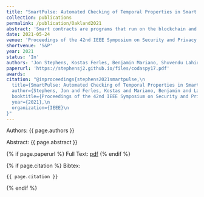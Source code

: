 ```yaml
---
title: "SmartPulse: Automated Checking of Temporal Properties in Smart Contracts"
collection: publications
permalink: /publication/Oakland2021
abstract: 'Smart contracts are programs that run on the blockchain and digitally enforce the execution of contracts between  parties. Because bugs in smart contracts can have serious monetary consequences, ensuring the correctness of such software is of utmost importance. In this paper, we present a novel technique, and its implementation in a tool called SmartPulse, for automatically verifying full functional correctness of smart contracts. SmartPulse is the first smart contract verification tool that is capable of checking liveness properties,  which ensure that \"something good\" will eventually happen (e.g., \"I will eventually receive my refund\").  We experimentally evaluate SmartPulse on a broad class of smart contracts and properties and show that (a) SmartPulse allows automatically verifying important liveness properties, (b) it is competitive with or better than state-of-the-art tools for safety verification, and (c) it can automatically generate attacks for vulnerable contracts.'
date: 2021-05-24
venue: 'Proceedings of the 42nd IEEE Symposium on Security and Privacy'
shortvenue: 'S&P'
year: 2021
status: 'In'
authors: 'Jon Stephens, Kostas Ferles, Benjamin Mariano, Shuvendu Lahiri, Isil Dillig'
paperurl: 'https://stephensj2.github.io/files/codaspy17.pdf'
awards: 
citation: "@inproceedings{stephens2021smartpulse,\n
  title={SmartPulse: Automated Checking of Temporal Properties in Smart Contracts},\n
  author={Stephens, Jon and Ferles, Kostas and Mariano, Benjamin and Lahiri, Shuvendu and Dillig, Isil},\n
  booktitle={Proceedings of the 42nd IEEE Symposium on Security and Privacy},\n
  year={2021},\n
  organization={IEEE}\n
}"
---
```


Authors: {{ page.authors }}

Abstract: {{ page.abstract }}

{% if page.paperurl %}
Full Text: [pdf]({{page.paperurl}})
{% endif %}

{% if page.citation %}
Bibtex: 
```
{{ page.citation }}
```
{% endif %}
